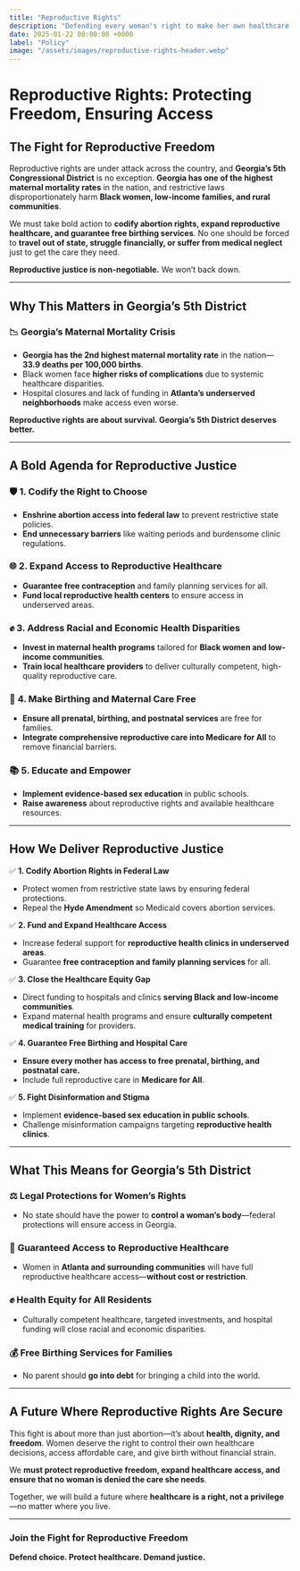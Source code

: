```yaml
---
title: "Reproductive Rights"
description: "Defending every woman's right to make her own healthcare decisions."
date: 2025-01-22 00:00:00 +0000
label: "Policy"
image: "/assets/images/reproductive-rights-header.webp"
---
```


# **Reproductive Rights: Protecting Freedom, Ensuring Access**  

## **The Fight for Reproductive Freedom**  

Reproductive rights are under attack across the country, and **Georgia’s 5th Congressional District** is no exception. **Georgia has one of the highest maternal mortality rates** in the nation, and restrictive laws disproportionately harm **Black women, low-income families, and rural communities**.  

We must take bold action to **codify abortion rights, expand reproductive healthcare, and guarantee free birthing services**. No one should be forced to **travel out of state, struggle financially, or suffer from medical neglect** just to get the care they need.  

**Reproductive justice is non-negotiable.** We won’t back down.  

---

## **Why This Matters in Georgia’s 5th District**  

### 📉 **Georgia’s Maternal Mortality Crisis**  
- **Georgia has the 2nd highest maternal mortality rate** in the nation—**33.9 deaths per 100,000 births**.  
- Black women face **higher risks of complications** due to systemic healthcare disparities.  
- Hospital closures and lack of funding in **Atlanta’s underserved neighborhoods** make access even worse.  

**Reproductive rights are about survival. Georgia’s 5th District deserves better.**  

---

## **A Bold Agenda for Reproductive Justice**  

### 🛡️ **1. Codify the Right to Choose**  
- **Enshrine abortion access into federal law** to prevent restrictive state policies.  
- **End unnecessary barriers** like waiting periods and burdensome clinic regulations.  

### 🌐 **2. Expand Access to Reproductive Healthcare**  
- **Guarantee free contraception** and family planning services for all.  
- **Fund local reproductive health centers** to ensure access in underserved areas.  

### ✊ **3. Address Racial and Economic Health Disparities**  
- **Invest in maternal health programs** tailored for **Black women and low-income communities**.  
- **Train local healthcare providers** to deliver culturally competent, high-quality reproductive care.  

### 🏥 **4. Make Birthing and Maternal Care Free**  
- **Ensure all prenatal, birthing, and postnatal services** are free for families.  
- **Integrate comprehensive reproductive care into Medicare for All** to remove financial barriers.  

### 📚 **5. Educate and Empower**  
- **Implement evidence-based sex education** in public schools.  
- **Raise awareness** about reproductive rights and available healthcare resources.  

---

## **How We Deliver Reproductive Justice**  

✅ **1. Codify Abortion Rights in Federal Law**  
- Protect women from restrictive state laws by ensuring federal protections.  
- Repeal the **Hyde Amendment** so Medicaid covers abortion services.  

✅ **2. Fund and Expand Healthcare Access**  
- Increase federal support for **reproductive health clinics in underserved areas**.  
- Guarantee **free contraception and family planning services** for all.  

✅ **3. Close the Healthcare Equity Gap**  
- Direct funding to hospitals and clinics **serving Black and low-income communities**.  
- Expand maternal health programs and ensure **culturally competent medical training** for providers.  

✅ **4. Guarantee Free Birthing and Hospital Care**  
- **Ensure every mother has access to free prenatal, birthing, and postnatal care.**  
- Include full reproductive care in **Medicare for All**.  

✅ **5. Fight Disinformation and Stigma**  
- Implement **evidence-based sex education in public schools**.  
- Challenge misinformation campaigns targeting **reproductive health clinics**.  

---

## **What This Means for Georgia’s 5th District**  

### ⚖️ **Legal Protections for Women’s Rights**  
- No state should have the power to **control a woman’s body**—federal protections will ensure access in Georgia.  

### 🏥 **Guaranteed Access to Reproductive Healthcare**  
- Women in **Atlanta and surrounding communities** will have full reproductive healthcare access—**without cost or restriction**.  

### ✊ **Health Equity for All Residents**  
- Culturally competent healthcare, targeted investments, and hospital funding will close racial and economic disparities.  

### 💰 **Free Birthing Services for Families**  
- No parent should **go into debt** for bringing a child into the world.  

---

## **A Future Where Reproductive Rights Are Secure**  

This fight is about more than just abortion—it’s about **health, dignity, and freedom**. Women deserve the right to control their own healthcare decisions, access affordable care, and give birth without financial strain.  

We **must protect reproductive freedom, expand healthcare access, and ensure that no woman is denied the care she needs**.  

Together, we will build a future where **healthcare is a right, not a privilege**—no matter where you live.  

---

### **Join the Fight for Reproductive Freedom**  

**Defend choice. Protect healthcare. Demand justice.**  